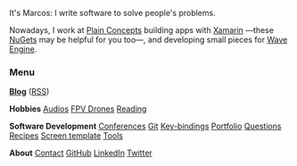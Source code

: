 It's Marcos: I write software to solve people's problems.

Nowadays, I work at [Plain Concepts](http://www.plainconcepts.com) building apps with [Xamarin](http://www.xamarin.com) —these [NuGets](https://www.nuget.org/profiles/MarcosCobena) may be helpful for you too—, and developing small pieces for [Wave Engine](http://www.waveengine.net).

### Menu

[**Blog**](/?i=blog) ([RSS](feed.rss))

<div id="posts-latest"></div>

**Hobbies** [Audios](/?i=audios) [FPV Drones](/?i=drones) [Reading](/?i=reading)

**Software Development** [Conferences](/?i=conferences) [Git](/?i=git) [Key-bindings](/?i=key-bindings) [Portfolio](/?i=portfolio) [Questions](/?i=questions) [Recipes](/?i=recipes) [Screen template](/?i=screen-template) [Tools](/?i=tools)

**About** [Contact](/?i=contact) [GitHub](https://github.com/MarcosCobena) [LinkedIn](https://www.linkedin.com/in/MarcosCobena) [Twitter](https://twitter.com/1Marcos2Cobena)
